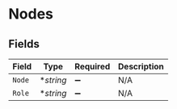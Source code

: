 # Nodes


## Fields

| Field              | Type               | Required           | Description        |
| ------------------ | ------------------ | ------------------ | ------------------ |
| `Node`             | **string*          | :heavy_minus_sign: | N/A                |
| `Role`             | **string*          | :heavy_minus_sign: | N/A                |